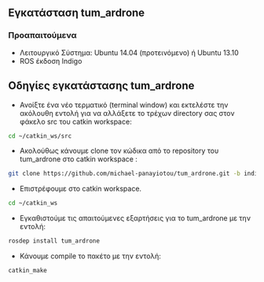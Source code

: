 

## Εγκατάσταση tum_ardrone

### Προαπαιτούμενα
- Λειτουργικό Σύστημα: Ubuntu 14.04 (προτεινόμενο) ή Ubuntu 13.10
- ROS έκδοση Indigo

## Οδηγίες εγκατάστασης tum_ardrone
- Ανοίξτε ένα νέο τερματικό (terminal window) και εκτελέστε την ακόλουθη εντολή για να αλλάξετε το τρέχων directory σας στον φάκελο src του catkin workspace:
``` bash
cd ~/catkin_ws/src
```
- Ακολούθως κάνουμε clone τον κώδικα από το repository του tum_ardrone στο catkin workspace :
``` bash
git clone https://github.com/michael-panayiotou/tum_ardrone.git -b indigo-devel
```
- Επιστρέφουμε στο catkin workspace.
``` bash
cd ~/catkin_ws
```
- Εγκαθιστούμε τις απαιτούμενες εξαρτήσεις για το tum_ardrone με την εντολή:
``` bash
rosdep install tum_ardrone
```
- Κάνουμε compile το πακέτο με την εντολή:
``` bash
catkin_make
```
